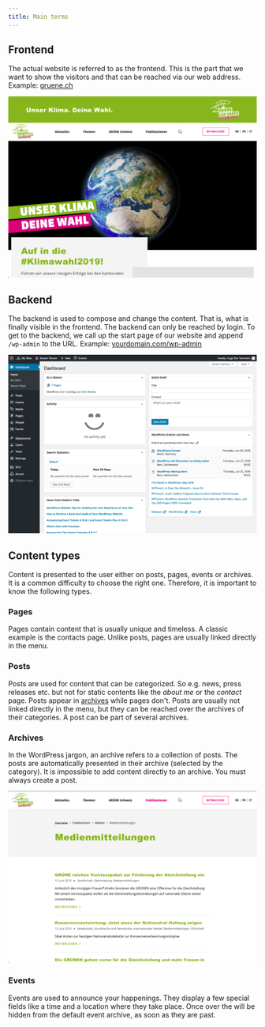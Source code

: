 ```yaml
---
title: Main terms
---
```


## Frontend
The actual website is referred to as the frontend. This is the part that we 
want to show the visitors and that can be reached via our web address. 
Example: [gruene.ch](https://gruene.ch)

![screenshot of the frontend](assets/frontend.png)

## Backend
The backend is used to compose and change the content. That is, what is 
finally visible in the frontend. The backend can only be reached by login. To 
get to the backend, we call up the start page of our website and append 
`/wp-admin` to the URL. Example: 
[yourdomain.com/wp-admin](https://yourdomain.com/wp-admin)

![screenshot of the backend](assets/backend.png)

## Content types
Content is presented to the user either on posts, pages, events or archives. 
It is a common difficulty to choose the right one. Therefore, it is important 
to know the following types.

### Pages
Pages contain content that is usually unique and timeless. A classic example is 
the contacts page. Unlike posts, pages are usually linked directly in the
menu.

### Posts
Posts are used for content that can be categorized. So e.g. news, press releases
etc. but not for static contents like the _about me_ or the _contact_ page. 
Posts appear in [archives](#archives) while pages don't. Posts are usually not 
linked directly in the menu, but they can be reached over the archives of their 
categories. A post can be part of several archives.

### Archives
In the WordPress jargon, an archive refers to a collection of posts. The 
posts are automatically presented in their archive (selected by the category). 
It is impossible to add content directly to an archive. You must always 
create a post.

![screenshot of an archive](assets/archive.png)

### Events
Events are used to announce your happenings. They display a few special fields 
like a time and a location where they take place. Once over the will be hidden 
from the default event archive, as soon as they are past.